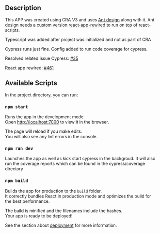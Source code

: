 ## Description

This APP was created using CRA V3 and uses [Ant design](http://ant.design) along with it.
Ant design needs a custom version [react-app-rewired](https://github.com/timarney/react-app-rewired/) to run on top of react-scripts.

Typescript was added after project was initialized and not as part of CRA

Cypress runs just fine.
Config added to run code coverage for cypress.

Resolved related issue
Cypress: [#35](https://github.com/bahmutov/cra-ts-code-coverage-example/issues/35)

React app rewired: [#461](https://github.com/timarney/react-app-rewired/issues/461)

## Available Scripts

In the project directory, you can run:

### `npm start`

Runs the app in the development mode.<br />
Open [http://localhost:7000](http://localhost:7000) to view it in the browser.

The page will reload if you make edits.<br />
You will also see any lint errors in the console.

### `npm run dev`

Launches the app as well as kick start cypress in the backgroud. It will also run the coverage reports which can be found in the cypress/coverage directory

### `npm build`

Builds the app for production to the `build` folder.<br />
It correctly bundles React in production mode and optimizes the build for the best performance.

The build is minified and the filenames include the hashes.<br />
Your app is ready to be deployed!

See the section about [deployment](https://facebook.github.io/create-react-app/docs/deployment) for more information.

